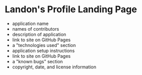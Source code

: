 # Landon's Profile Landing Page

- application name
- names of contributors
- description of application
- link to site on GitHub Pages
- a "technologies used" section
- application setup instructions
- link to site on GitHub Pages
- a "known bugs" section
- copyright, date, and license information